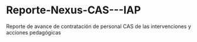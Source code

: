 # Reporte-Nexus-CAS---IAP
Reporte de avance de contratación de personal CAS de las intervenciones y acciones pedagógicas
